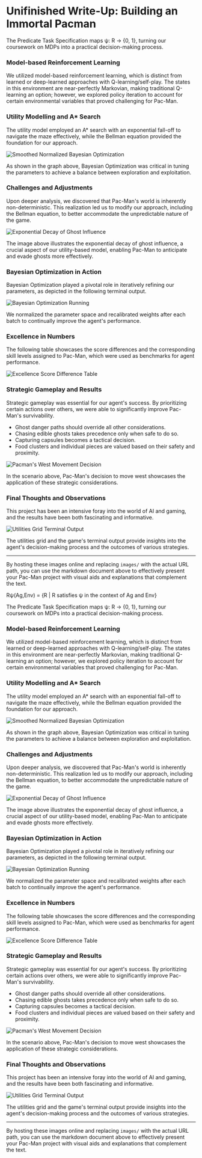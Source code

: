 
# Unifinished Write-Up: Building an Immortal Pacman

The Predicate Task Specification maps ψ: R → {0, 1}, turning our coursework on MDPs into a practical decision-making process.

### Model-based Reinforcement Learning

We utilized model-based reinforcement learning, which is distinct from learned or deep-learned approaches with Q-learning/self-play. The states in this environment are near-perfectly Markovian, making traditional Q-learning an option; however, we explored policy iteration to account for certain environmental variables that proved challenging for Pac-Man.

### Utility Modelling and A* Search

The utility model employed an A* search with an exponential fall-off to navigate the maze effectively, while the Bellman equation provided the foundation for our approach. 

![Smoothed Normalized Bayesian Optimization](images/Smoothed_Normalised_BO.jpg)

As shown in the graph above, Bayesian Optimization was critical in tuning the parameters to achieve a balance between exploration and exploitation.

### Challenges and Adjustments

Upon deeper analysis, we discovered that Pac-Man's world is inherently non-deterministic. This realization led us to modify our approach, including the Bellman equation, to better accommodate the unpredictable nature of the game.

![Exponential Decay of Ghost Influence](images/Ghost_Influence.jpg)

The image above illustrates the exponential decay of ghost influence, a crucial aspect of our utility-based model, enabling Pac-Man to anticipate and evade ghosts more effectively.

### Bayesian Optimization in Action

Bayesian Optimization played a pivotal role in iteratively refining our parameters, as depicted in the following terminal output.

![Bayesian Optimization Running](images/BO_running.jpg)

We normalized the parameter space and recalibrated weights after each batch to continually improve the agent's performance.

### Excellence in Numbers

The following table showcases the score differences and the corresponding skill levels assigned to Pac-Man, which were used as benchmarks for agent performance.

![Excellence Score Difference Table](images/Excellence.jpg)

### Strategic Gameplay and Results

Strategic gameplay was essential for our agent's success. By prioritizing certain actions over others, we were able to significantly improve Pac-Man's survivability.

- Ghost danger paths should override all other considerations.
- Chasing edible ghosts takes precedence only when safe to do so.
- Capturing capsules becomes a tactical decision.
- Food clusters and individual pieces are valued based on their safety and proximity.

![Pacman's West Movement Decision](images/West.jpg)

In the scenario above, Pac-Man's decision to move west showcases the application of these strategic considerations.

### Final Thoughts and Observations

This project has been an intensive foray into the world of AI and gaming, and the results have been both fascinating and informative.

![Utilities Grid Terminal Output](images/Terminal_Output.jpg)

The utilities grid and the game's terminal output provide insights into the agent's decision-making process and the outcomes of various strategies.

---

By hosting these images online and replacing `images/` with the actual URL path, you can use the markdown document above to effectively present your Pac-Man project with visual aids and explanations that complement the text.

Rψ​(Ag,Env) = {R | R satisfies ψ in the context of Ag and Env}


The Predicate Task Specification maps ψ: R → {0, 1}, turning our coursework on MDPs into a practical decision-making process.

### Model-based Reinforcement Learning

We utilized model-based reinforcement learning, which is distinct from learned or deep-learned approaches with Q-learning/self-play. The states in this environment are near-perfectly Markovian, making traditional Q-learning an option; however, we explored policy iteration to account for certain environmental variables that proved challenging for Pac-Man.

### Utility Modelling and A* Search

The utility model employed an A* search with an exponential fall-off to navigate the maze effectively, while the Bellman equation provided the foundation for our approach. 

![Smoothed Normalized Bayesian Optimization](images/Smoothed_Normalised_BO.jpg)

As shown in the graph above, Bayesian Optimization was critical in tuning the parameters to achieve a balance between exploration and exploitation.

### Challenges and Adjustments

Upon deeper analysis, we discovered that Pac-Man's world is inherently non-deterministic. This realization led us to modify our approach, including the Bellman equation, to better accommodate the unpredictable nature of the game.

![Exponential Decay of Ghost Influence](images/Ghost_Influence.jpg)

The image above illustrates the exponential decay of ghost influence, a crucial aspect of our utility-based model, enabling Pac-Man to anticipate and evade ghosts more effectively.

### Bayesian Optimization in Action

Bayesian Optimization played a pivotal role in iteratively refining our parameters, as depicted in the following terminal output.

![Bayesian Optimization Running](images/BO_running.jpg)

We normalized the parameter space and recalibrated weights after each batch to continually improve the agent's performance.

### Excellence in Numbers

The following table showcases the score differences and the corresponding skill levels assigned to Pac-Man, which were used as benchmarks for agent performance.

![Excellence Score Difference Table](images/Excellence.jpg)

### Strategic Gameplay and Results

Strategic gameplay was essential for our agent's success. By prioritizing certain actions over others, we were able to significantly improve Pac-Man's survivability.

- Ghost danger paths should override all other considerations.
- Chasing edible ghosts takes precedence only when safe to do so.
- Capturing capsules becomes a tactical decision.
- Food clusters and individual pieces are valued based on their safety and proximity.

![Pacman's West Movement Decision](images/West.jpg)

In the scenario above, Pac-Man's decision to move west showcases the application of these strategic considerations.

### Final Thoughts and Observations

This project has been an intensive foray into the world of AI and gaming, and the results have been both fascinating and informative.

![Utilities Grid Terminal Output](images/Terminal_Output.jpg)

The utilities grid and the game's terminal output provide insights into the agent's decision-making process and the outcomes of various strategies.

---

By hosting these images online and replacing `images/` with the actual URL path, you can use the markdown document above to effectively present your Pac-Man project with visual aids and explanations that complement the text.